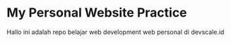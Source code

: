 # My Personal Website Practice

Hallo ini adalah repo belajar web development web personal di devscale.id